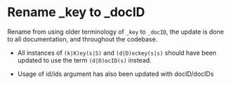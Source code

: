 # Rename _key to _docID

Rename from using older terminology of `_key` to `_docID`, the update is done to all documentation, and throughout the codebase.

- All instances of `(k|K)ey(s|S)` and `(d|D)ockey(s|s)` should have been updated to use the term `(d|D)ocID(s)` instead.

- Usage of id/ids argument has also been updated with docID/docIDs
